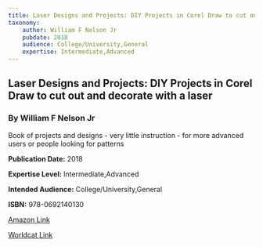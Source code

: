 ```yaml
---
title: Laser Designs and Projects: DIY Projects in Corel Draw to cut out and decorate with a laser
taxonomy:
	author: William F Nelson Jr
	pubdate: 2018
	audience: College/University,General
	expertise: Intermediate,Advanced
---
```

## Laser Designs and Projects: DIY Projects in Corel Draw to cut out and decorate with a laser
### By William F Nelson Jr
Book of projects and designs - very little instruction - for more advanced users or people looking for patterns

**Publication Date:** 2018

**Expertise Level:** Intermediate,Advanced

**Intended Audience:** College/University,General

**ISBN:** 978-0692140130

[Amazon Link](https://www.amazon.com/Laser-Designs-Projects-decorate-machine/dp/0692140131/ref=sr_1_18?s=books&ie=UTF8&qid=1543380840&sr=1-18&keywords=Laser+Cutting)

[Worldcat Link]()